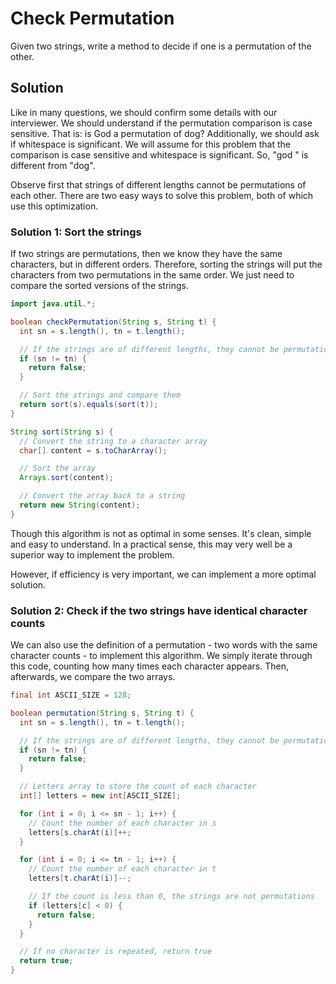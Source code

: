 # Check Permutation

Given two strings, write a method to decide if one is a permutation of the other.

## Solution

Like in many questions, we should confirm some details with our interviewer. We should understand if the permutation comparison is case sensitive. That is: is God a permutation of dog? Additionally, we should ask if whitespace is significant. We will assume for this problem that the comparison is case sensitive and whitespace is significant. So, "god " is different from "dog".

Observe first that strings of different lengths cannot be permutations of each other. There are two easy ways to solve this problem, both of which use this optimization.

### Solution 1: Sort the strings

If two strings are permutations, then we know they have the same characters, but in different orders. Therefore, sorting the strings will put the characters from two permutations in the same order. We just need to compare the sorted versions of the strings.

```java
import java.util.*;

boolean checkPermutation(String s, String t) {
  int sn = s.length(), tn = t.length();

  // If the strings are of different lengths, they cannot be permutations
  if (sn != tn) {
    return false;
  }

  // Sort the strings and compare them
  return sort(s).equals(sort(t));
}

String sort(String s) {
  // Convert the string to a character array
  char[] content = s.toCharArray();

  // Sort the array
  Arrays.sort(content);

  // Convert the array back to a string
  return new String(content);
}
```

Though this algorithm is not as optimal in some senses. It's clean, simple and easy to understand. In a practical sense, this may very well be a superior way to implement the problem.

However, if efficiency is very important, we can implement a more optimal solution.

### Solution 2: Check if the two strings have identical character counts

We can also use the definition of a permutation - two words with the same character counts - to implement this algorithm. We simply iterate through this code, counting how many times each character appears. Then, afterwards, we compare the two arrays.

```java
final int ASCII_SIZE = 128;

boolean permutation(String s, String t) {
  int sn = s.length(), tn = t.length();

  // If the strings are of different lengths, they cannot be permutations
  if (sn != tn) {
    return false;
  }

  // Letters array to store the count of each character
  int[] letters = new int[ASCII_SIZE];

  for (int i = 0; i <= sn - 1; i++) {
    // Count the number of each character in s
    letters[s.charAt(i)]++;
  }

  for (int i = 0; i <= tn - 1; i++) {
    // Count the number of each character in t
    letters[t.charAt(i)]--;

    // If the count is less than 0, the strings are not permutations
    if (letters[c] < 0) {
      return false;
    }
  }

  // If no character is repeated, return true
  return true;
}
```
